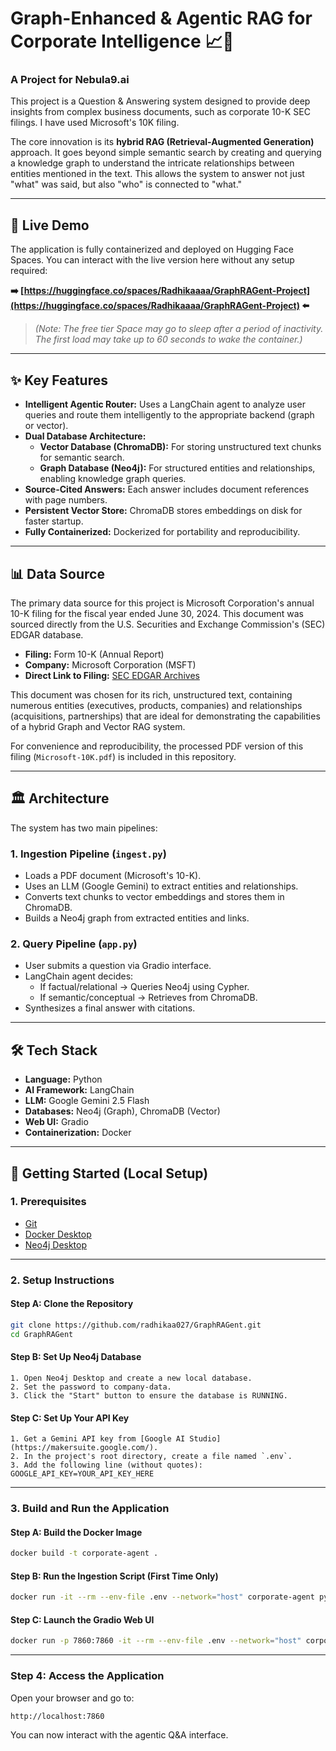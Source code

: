 # Graph-Enhanced & Agentic RAG for Corporate Intelligence 📈🤖

### A Project for Nebula9.ai

This project is a Question & Answering system designed to provide deep insights from complex business documents, such as corporate 10-K SEC filings. I have used Microsoft's 10K filing. 

The core innovation is its **hybrid RAG (Retrieval-Augmented Generation)** approach. It goes beyond simple semantic search by creating and querying a knowledge graph to understand the intricate relationships between entities mentioned in the text. This allows the system to answer not just "what" was said, but also "who" is connected to "what."

---

## 🚀 Live Demo

The application is fully containerized and deployed on Hugging Face Spaces. You can interact with the live version here without any setup required:

**➡️ [https://huggingface.co/spaces/Radhikaaaa/GraphRAGent-Project](https://huggingface.co/spaces/Radhikaaaa/GraphRAGent-Project) ⬅️**

> *(Note: The free tier Space may go to sleep after a period of inactivity. The first load may take up to 60 seconds to wake the container.)*
---

## ✨ Key Features

- **Intelligent Agentic Router:** Uses a LangChain agent to analyze user queries and route them intelligently to the appropriate backend (graph or vector).
- **Dual Database Architecture:**
  - **Vector Database (ChromaDB):** For storing unstructured text chunks for semantic search.
  - **Graph Database (Neo4j):** For structured entities and relationships, enabling knowledge graph queries.
- **Source-Cited Answers:** Each answer includes document references with page numbers.
- **Persistent Vector Store:** ChromaDB stores embeddings on disk for faster startup.
- **Fully Containerized:** Dockerized for portability and reproducibility.

---

## 📊 Data Source

The primary data source for this project is Microsoft Corporation's annual 10-K filing for the fiscal year ended June 30, 2024. This document was sourced directly from the U.S. Securities and Exchange Commission's (SEC) EDGAR database.

*   **Filing:** Form 10-K (Annual Report)
*   **Company:** Microsoft Corporation (MSFT)
*   **Direct Link to Filing:** [SEC EDGAR Archives](https://www.sec.gov/Archives/edgar/data/789019/000095017024087843/msft-20240630.htm)

This document was chosen for its rich, unstructured text, containing numerous entities (executives, products, companies) and relationships (acquisitions, partnerships) that are ideal for demonstrating the capabilities of a hybrid Graph and Vector RAG system.

For convenience and reproducibility, the processed PDF version of this filing (`Microsoft-10K.pdf`) is included in this repository.

---

## 🏛️ Architecture

The system has two main pipelines:

### 1. Ingestion Pipeline (`ingest.py`)
- Loads a PDF document (Microsoft's 10-K).
- Uses an LLM (Google Gemini) to extract entities and relationships.
- Converts text chunks to vector embeddings and stores them in ChromaDB.
- Builds a Neo4j graph from extracted entities and links.

### 2. Query Pipeline (`app.py`)
- User submits a question via Gradio interface.
- LangChain agent decides:
  - If factual/relational → Queries Neo4j using Cypher.
  - If semantic/conceptual → Retrieves from ChromaDB.
- Synthesizes a final answer with citations.

---

## 🛠️ Tech Stack

- **Language:** Python
- **AI Framework:** LangChain
- **LLM:** Google Gemini 2.5 Flash
- **Databases:** Neo4j (Graph), ChromaDB (Vector)
- **Web UI:** Gradio
- **Containerization:** Docker

---

## 🧪 Getting Started (Local Setup)

### 1. Prerequisites

- [Git](https://git-scm.com/downloads/)
- [Docker Desktop](https://www.docker.com/products/docker-desktop/)
- [Neo4j Desktop](https://neo4j.com/download/)

---

### 2. Setup Instructions

#### Step A: Clone the Repository
```bash
git clone https://github.com/radhikaa027/GraphRAGent.git
cd GraphRAGent 
```

#### Step B: Set Up Neo4j Database
    1. Open Neo4j Desktop and create a new local database.
    2. Set the password to company-data.
    3. Click the "Start" button to ensure the database is RUNNING.

#### Step C: Set Up Your API Key

    1. Get a Gemini API key from [Google AI Studio](https://makersuite.google.com/).
    2. In the project's root directory, create a file named `.env`.
    3. Add the following line (without quotes): GOOGLE_API_KEY=YOUR_API_KEY_HERE

---

### 3. Build and Run the Application

#### Step A: Build the Docker Image
```bash
docker build -t corporate-agent .
```
#### Step B: Run the Ingestion Script (First Time Only)
```bash
docker run -it --rm --env-file .env --network="host" corporate-agent python ingest.py 
```

#### Step C: Launch the Gradio Web UI
```bash
docker run -p 7860:7860 -it --rm --env-file .env --network="host" corporate-agent 
```

---

### Step 4: Access the Application
Open your browser and go to:
```bash
http://localhost:7860
```
You can now interact with the agentic Q&A interface.

